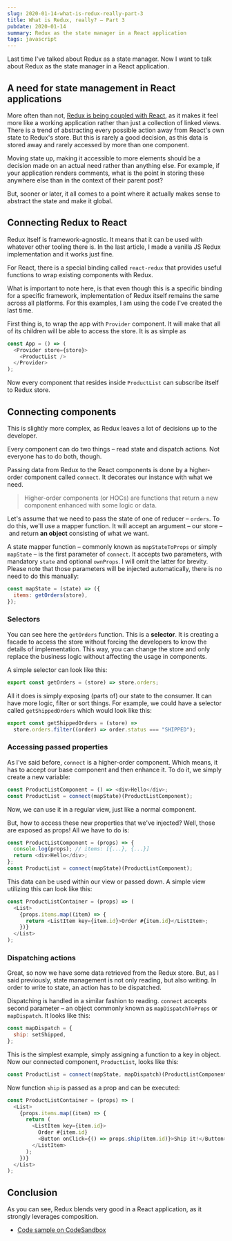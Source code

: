 ```yaml
---
slug: 2020-01-14-what-is-redux-really-part-3
title: What is Redux, really? – Part 3
pubdate: 2020-01-14
summary: Redux as the state manager in a React application
tags: javascript
---
```


Last time I've talked about Redux as a state manager. Now I want to talk about
Redux as the state manager in a React application.

## A need for state management in React applications

More often than not, [Redux is being coupled with React](asd), as it makes it
feel more like a working application rather than just a collection of linked
views. There is a trend of abstracting every possible action away from React's
own state to Redux's store. But this is rarely a good decision, as this data is
stored away and rarely accessed by more than one component.

Moving state up, making it accessible to more elements should be a decision made
on an actual need rather than anything else. For example, if your application
renders comments, what is the point in storing these anywhere else than in the
context of their parent post?

But, sooner or later, it all comes to a point where it actually makes sense to
abstract the state and make it global.

## Connecting Redux to React

Redux itself is framework-agnostic. It means that it can be used with whatever
other tooling there is. In the last article, I made a vanilla JS Redux
implementation and it works just fine.

For React, there is a special binding called `react-redux` that provides useful
functions to wrap existing components with Redux.

What is important to note here, is that even though this is a specific binding
for a specific framework, implementation of Redux itself remains the same across
all platforms. For this examples, I am using the code I've created the last
time.

First thing is, to wrap the app with `Provider` component. It will make that all
of its children will be able to access the store. It is as simple as

```js
const App = () => (
  <Provider store={store}>
    <ProductList />
  </Provider>
);
```

Now every component that resides inside `ProductList` can subscribe itself to
Redux store.

## Connecting components

This is slightly more complex, as Redux leaves a lot of decisions up to the
developer.

Every component can do two things – read state and dispatch actions. Not
everyone has to do both, though.

Passing data from Redux to the React components is done by a higher-order
component called `connect`. It decorates our instance with what we need.

> Higher-order components (or HOCs) are functions that return a new component
> enhanced with some logic or data.

Let's assume that we need to pass the state of one of reducer – `orders`. To do
this, we'll use a mapper function. It will accept an argument – our store – and
return **an object** consisting of what we want.

A state mapper function – commonly known as `mapStateToProps` or simply
`mapState` – is the first parameter of `connect`. It accepts two parameters,
with mandatory `state` and optional `ownProps`. I will omit the latter for
brevity. Please note that those parameters will be injected automatically, there
is no need to do this manually:

```javascript
const mapState = (state) => ({
  items: getOrders(store),
});
```

### Selectors

You can see here the `getOrders` function. This is a **selector**. It is
creating a facade to access the store without forcing the developers to know the
details of implementation. This way, you can change the store and only replace
the business logic without affecting the usage in components.

A simple selector can look like this:

```javascript
export const getOrders = (store) => store.orders;
```

All it does is simply exposing (parts of) our state to the consumer. It can have
more logic, filter or sort things. For example, we could have a selector called
`getShippedOrders` which would look like this:

```javascript
export const getShippedOrders = (store) =>
  store.orders.filter((order) => order.status === "SHIPPED");
```

### Accessing passed properties

As I've said before, `connect` is a higher-order component. Which means, it has
to accept our base component and then enhance it. To do it, we simply create a
new variable:

```javascript
const ProductListComponent = () => <div>Hello</div>;
const ProductList = connect(mapState)(ProductListComponent);
```

Now, we can use it in a regular view, just like a normal component.

But, how to access these new properties that we've injected? Well, those are
exposed as props! All we have to do is:

```javascript
const ProductListComponent = (props) => {
  console.log(props); // items: [{...}, {...}]
  return <div>Hello</div>;
};
const ProductList = connect(mapState)(ProductListComponent);
```

This data can be used within our view or passed down. A simple view utilizing
this can look like this:

```javascript
const ProductListContainer = (props) => (
  <List>
    {props.items.map((item) => {
      return <ListItem key={item.id}>Order #{item.id}</ListItem>;
    })}
  </List>
);
```

### Dispatching actions

Great, so now we have some data retrieved from the Redux store. But, as I said
previously, state management is not only reading, but also writing. In order to
write to state, an action has to be dispatched.

Dispatching is handled in a similar fashion to reading. `connect` accepts second
parameter – an object commonly known as `mapDispatchToProps` or `mapDispatch`.
It looks like this:

```javascript
const mapDispatch = {
  ship: setShipped,
};
```

This is the simplest example, simply assigning a function to a key in object.
Now our connected component, `ProductList`, looks like this:

```javascript
const ProductList = connect(mapState, mapDispatch)(ProductListComponent);
```

Now function `ship` is passed as a prop and can be executed:

```javascript
const ProductListContainer = (props) => (
  <List>
    {props.items.map((item) => {
      return (
        <ListItem key={item.id}>
          Order #{item.id}
          <Button onClick={() => props.ship(item.id)}>Ship it!</Button>
        </ListItem>
      );
    })}
  </List>
);
```

## Conclusion

As you can see, Redux blends very good in a React application, as it strongly
leverages composition.

- [Code sample on CodeSandbox](https://codesandbox.io/s/redux-pt3-9jiuf)

